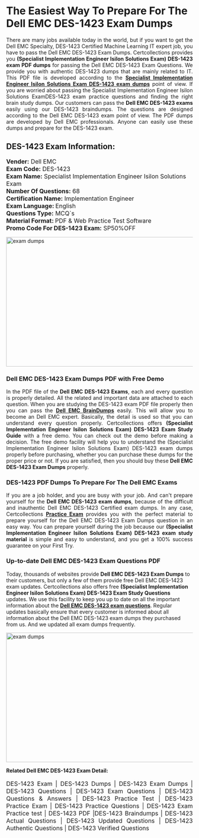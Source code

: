 <h1>The Easiest Way To Prepare For The Dell EMC DES-1423 Exam Dumps</h1> <p style="text-align:justify">There are many jobs available today in the world, but if you want to get the Dell EMC Specialty, DES-1423 Certified Machine Learning IT expert job, you have to pass the Dell EMC DES-1423 Exam Dumps. Certcollections provides you <strong>(Specialist Implementation Engineer Isilon Solutions Exam) DES-1423 exam PDF dumps</strong> for passing the Dell EMC DES-1423 Exam Questions. We provide you with authentic DES-1423 dumps that are mainly related to IT. This PDF file is developed according to the <a href="https://www.certsofficial.com/dell-emc/des-1423-questions"><strong>Specialist Implementation Engineer Isilon Solutions Exam DES-1423 exam dumps</strong></a> point of view. If you are worried about passing the Specialist Implementation Engineer Isilon Solutions ExamDES-1423 exam practice questions and finding the right brain study dumps. Our customers can pass the <strong>Dell EMC DES-1423 exams </strong>easily using our DES-1423 braindumps. The questions are designed according to the Dell EMC DES-1423 exam point of view. The PDF dumps are developed by Dell EMC professionals. Anyone can easily use these dumps and prepare for the DES-1423 exam.</p> <h2><strong>DES-1423 Exam Information:</strong></h2> <p><span style="font-size:16px"><strong>Vender:</strong> Dell EMC<br /> <strong>Exam Code:</strong> DES-1423<br /> <strong>Exam Name:</strong> Specialist Implementation Engineer Isilon Solutions Exam<br /> <strong>Number Of Questions:</strong> 68<br /> <strong>Certification Name:</strong> Implementation Engineer<br /> <strong>Exam Language: </strong>English<br /> <strong>Questions Type:</strong> MCQ`s<br /> <strong>Material Format: </strong>PDF & Web Practice Test Software<br /> <strong>Promo Code For DES-1423 Exam:</strong> SP50%OFF</span></p> <p><a href="https://www.certsofficial.com/dell-emc/des-1423-questions" rel="no-follow"><img alt="exam dumps" src="https://www.certcollections.com/uploads/content/certsofficial.jpg" style="height:350px; width:750px" /></a></p> <h3><strong>Dell EMC DES-1423 Exam Dumps PDF with Free Demo</strong></h3> <p style="text-align:justify">In the PDF file of the <strong>Dell EMC DES-1423 Exams</strong>, each and every question is properly detailed. All the related and important data are attached to each question. When you are studying the DES-1423 exam PDF file properly then you can pass the <a href="https://www.certsofficial.com/dell-emc-dumps"><strong>Dell EMC BrainDumps</strong></a> easily. This will allow you to become an Dell EMC expert. Basically, the detail is used so that you can understand every question properly. Certcollections offers <strong>(Specialist Implementation Engineer Isilon Solutions Exam) DES-1423 Exam Study Guide</strong> with a free demo. You can check out the demo before making a decision. The free demo facility will help you to understand the (Specialist Implementation Engineer Isilon Solutions Exam) DES-1423 exam dumps properly before purchasing, whether you can purchase these dumps for the proper price or not. If you are satisfied, then you should buy these <strong>Dell EMC DES-1423 Exam Dumps</strong> properly.</p> <h3><strong>DES-1423 PDF Dumps To Prepare For The Dell EMC Exams</strong></h3> <p style="text-align:justify">If you are a job holder, and you are busy with your job. And can't prepare yourself for the <strong>Dell EMC DES-1423 exam dumps</strong>, because of the difficult and inauthentic Dell EMC DES-1423 Certified exam dumps. In any case, Certcollections <strong><a href="https://www.certsofficial.com/">Practice Exam</a></strong> provides you with the perfect material to prepare yourself for the Dell EMC DES-1423 Exam Dumps question in an easy way. You can prepare yourself during the job because our <strong>(Specialist Implementation Engineer Isilon Solutions Exam) DES-1423 exam study material</strong> is simple and easy to understand, and you get a 100% success guarantee on your First Try.</p> <h3><strong>Up-to-date Dell EMC DES-1423 Exam Questions PDF</strong></h3> <p>Today, thousands of websites provide <strong>Dell EMC DES-1423 Exam Dumps</strong> to their customers, but only a few of them provide free Dell EMC DES-1423 exam updates. Certcollections also offers free <strong>(Specialist Implementation Engineer Isilon Solutions Exam) DES-1423 Exam Study Questions</strong> updates. We use this facility to keep you up to date on all the important information about the <a href="https://www.certsofficial.com/dell-emc/des-1423-questions"><strong>Dell EMC DES-1423 exam questions</strong></a>. Regular updates basically ensure that every customer is informed about all information about the Dell EMC DES-1423 exam dumps they purchased from us. And we updated all exam dumps frequently.</p> <p><a href="https://www.certsofficial.com/dell-emc/des-1423-questions"><img alt="exam dumps " src="https://www.certcollections.com/uploads/content/certsofficial2.jpg" style="height:350px; width:750px" /></a></p> <p style="text-align:justify"><span style="font-size:14px"><strong>Related Dell EMC DES-1423 Exam Detail:</strong></span><br /> <br /> <span style="font-size:16px">DES-1423 Exam | DES-1423 Dumps | DES-1423 Exam Dumps | DES-1423 Questions | DES-1423 Exam Questions | DES-1423 Questions & Answers | DES-1423 Practice Test | DES-1423 Practice Exam | DES-1423 Practice Questions | DES-1423 Exam Practice test | DES-1423 PDF |DES-1423 Braindumps | DES-1423 Actual Questions | DES-1423 Updated Questions | DES-1423 Authentic Questions | DES-1423 Verified Questions</span></p>

